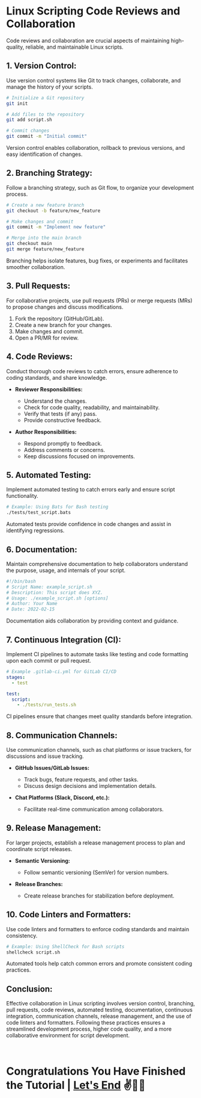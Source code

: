 # Linux Scripting Code Reviews and Collaboration

Code reviews and collaboration are crucial aspects of maintaining high-quality, reliable, and maintainable Linux scripts. 

## 1. **Version Control:**

Use version control systems like Git to track changes, collaborate, and manage the history of your scripts.

```bash
# Initialize a Git repository
git init

# Add files to the repository
git add script.sh

# Commit changes
git commit -m "Initial commit"
```

Version control enables collaboration, rollback to previous versions, and easy identification of changes.

## 2. **Branching Strategy:**

Follow a branching strategy, such as Git flow, to organize your development process.

```bash
# Create a new feature branch
git checkout -b feature/new_feature

# Make changes and commit
git commit -m "Implement new feature"

# Merge into the main branch
git checkout main
git merge feature/new_feature
```

Branching helps isolate features, bug fixes, or experiments and facilitates smoother collaboration.

## 3. **Pull Requests:**

For collaborative projects, use pull requests (PRs) or merge requests (MRs) to propose changes and discuss modifications.

1. Fork the repository (GitHub/GitLab).
2. Create a new branch for your changes.
3. Make changes and commit.
4. Open a PR/MR for review.

## 4. **Code Reviews:**

Conduct thorough code reviews to catch errors, ensure adherence to coding standards, and share knowledge.

- **Reviewer Responsibilities:**
  - Understand the changes.
  - Check for code quality, readability, and maintainability.
  - Verify that tests (if any) pass.
  - Provide constructive feedback.

- **Author Responsibilities:**
  - Respond promptly to feedback.
  - Address comments or concerns.
  - Keep discussions focused on improvements.

## 5. **Automated Testing:**

Implement automated testing to catch errors early and ensure script functionality.

```bash
# Example: Using Bats for Bash testing
./tests/test_script.bats
```

Automated tests provide confidence in code changes and assist in identifying regressions.

## 6. **Documentation:**

Maintain comprehensive documentation to help collaborators understand the purpose, usage, and internals of your script.

```bash
#!/bin/bash
# Script Name: example_script.sh
# Description: This script does XYZ.
# Usage: ./example_script.sh [options]
# Author: Your Name
# Date: 2022-02-15
```

Documentation aids collaboration by providing context and guidance.

## 7. **Continuous Integration (CI):**

Implement CI pipelines to automate tasks like testing and code formatting upon each commit or pull request.

```yaml
# Example .gitlab-ci.yml for GitLab CI/CD
stages:
  - test

test:
  script:
    - ./tests/run_tests.sh
```

CI pipelines ensure that changes meet quality standards before integration.

## 8. **Communication Channels:**

Use communication channels, such as chat platforms or issue trackers, for discussions and issue tracking.

- **GitHub Issues/GitLab Issues:**
  - Track bugs, feature requests, and other tasks.
  - Discuss design decisions and implementation details.

- **Chat Platforms (Slack, Discord, etc.):**
  - Facilitate real-time communication among collaborators.

## 9. **Release Management:**

For larger projects, establish a release management process to plan and coordinate script releases.

- **Semantic Versioning:**
  - Follow semantic versioning (SemVer) for version numbers.

- **Release Branches:**
  - Create release branches for stabilization before deployment.

## 10. **Code Linters and Formatters:**

Use code linters and formatters to enforce coding standards and maintain consistency.

```bash
# Example: Using ShellCheck for Bash scripts
shellcheck script.sh
```

Automated tools help catch common errors and promote consistent coding practices.

## Conclusion:

Effective collaboration in Linux scripting involves version control, branching, pull requests, code reviews, automated testing, documentation, continuous integration, communication channels, release management, and the use of code linters and formatters. Following these practices ensures a streamlined development process, higher code quality, and a more collaborative environment for script development.


<br>

# Congratulations You Have Finished the Tutorial | [Let's End](Conclusion.md) ✌️🤝💐
